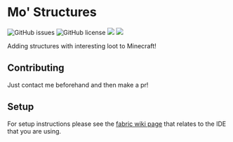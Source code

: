 # Mo' Structures

![GitHub issues](https://img.shields.io/github/issues/franiscoder/mostructures.svg)
![GitHub license](https://img.shields.io/github/license/franiscoder/mostructures.svg)
[![](https://cf.way2muchnoise.eu/378266.svg)](https://www.curseforge.com/minecraft/mc-mods/mo-structures)
[![](https://cf.way2muchnoise.eu/378266.svg)](https://www.curseforge.com/minecraft/mc-mods/mo-structures)

Adding structures with interesting loot to Minecraft!


## Contributing
Just contact me beforehand and then make a pr! 

## Setup

For setup instructions please see the [fabric wiki page](https://fabricmc.net/wiki/tutorial:setup) that relates to the IDE that you are using.
